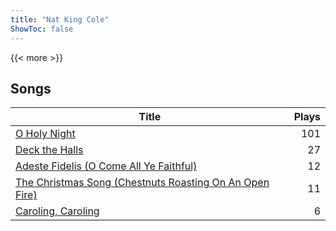 ```yaml
---
title: "Nat King Cole"
ShowToc: false
---
```


{{< more >}}

## Songs
Title | Plays 
----- | -----: 
[O Holy Night](/songs/o-holy-night) | 101
[Deck the Halls](/songs/deck-the-halls) | 27
[Adeste Fidelis (O Come All Ye Faithful)](/songs/adeste-fidelis-o-come-all-ye-faithful) | 12
[The Christmas Song (Chestnuts Roasting On An Open Fire)](/songs/the-christmas-song-chestnuts-roasting-on-an-open-fire) | 11
[Caroling, Caroling](/songs/caroling-caroling) | 6

